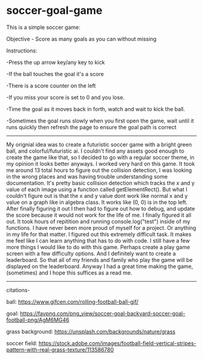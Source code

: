 # soccer-goal-game

  This is a simple soccer game:


  Objective - Score as many goals as you can without missing

  Instructions: 

  -Press the up arrow key/any key to kick

  -If the ball touches the goal it's a score

  -There is a score counter on the left

  -If you miss your score is set to 0 and you lose. 
  
  -Time the goal as it moves back in forth, watch and wait to kick the ball.

  -Sometimes the goal runs slowly when you first open the game, wait until it runs quickly then refresh the page to ensure the goal path is correct


-----------------------------------------------------------------------------------------------------------------------------------------------------------
  
  My orignial idea was to create a futuristic soccer game with a bright green ball, and colorful/futuristic ai.
I couldn't find any assets good enough to create the game like that, so I decided to go with a regular soccer theme, in my opinion
it looks better anyways. I worked very hard on this game. It took me around 13 total hours to figure out the collision detection,
I was looking in the wrong places and was having trouble understanding some documentation. It's pretty basic collision detection which tracks
the x and y value of each image using a function called getElementRect(). But what I couldn't figure out is that the x and y value dont work like normal x and y value on a graph like in algebra class. It works like (0, 0) is in the top left. After finally figuring it out I then had to figure out how
to debug, and update the score because it would not work for the life of me. I finally figured it all out. It took hours of repitition and running console.log("test") inside of my functions. I have never been more proud of myself for a project. Or anything in my life for that matter. I figured out this
extremely difficult task. It makes me feel like I can learn anything that has to do with code. I still have a few more things I would like to do with this game. Perhaps create a play game screen with a few difficulty options. And I definitely want to create a leaderboard. So that all of my friends and family who play the game will be displayed on the leaderboard. Anyway I had a great time making the game,(sometimes) and I hope this suffices as a read me.  

-----------------------------------------------------------------------------------------------------------------------------------------------------------


citations-

ball: https://www.gifcen.com/rolling-football-ball-gif/

goal: https://favpng.com/png_view/soccer-goal-backyard-soccer-goal-football-png/AgM6MG46

grass background: https://unsplash.com/backgrounds/nature/grass

soccer field: https://stock.adobe.com/images/football-field-vertical-stripes-pattern-with-real-grass-texture/113586780
